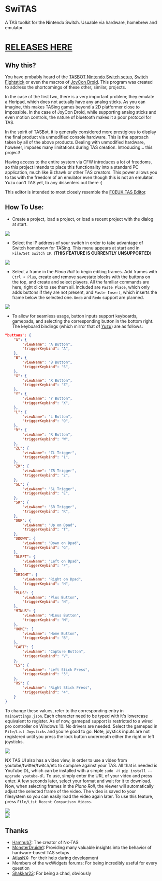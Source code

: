 # SwiTAS
A TAS toolkit for the Nintendo Switch. Usuable via hardware, homebrew and emulator.

# [RELEASES HERE](https://github.com/TheGreatRambler/SwiTAS/releases)

## Why this?
You have probably heard of the [TASBOT Nintendo Switch setup](https://www.youtube.com/watch?v=VXRL7dUVT-M), [Switch Fightstick](https://github.com/shinyquagsire23/Switch-Fightstick) or even the macros of [JoyCon Droid](https://play.google.com/store/apps/details?id=com.rdapps.gamepad&hl=en_US). This program was created to address the shortcomings of these other, similar, projects.

In the case of the first two, there is a very important problem; they emulate a Horipad, which does not actually have any analog sticks. As you can imagine, this makes TASing games beyond a 2D platformer close to impossible. In the case of JoyCon Droid, while supporting analog sticks and even motion controls, the nature of bluetooth makes it a poor protocol for TAS.

In the spirit of TASBot, it is generally considered more prestigious to display the final product via unmodified console hardware. This is the approach taken by all of the above products. Dealing with unmodified hardware, however, imposes many limitations during TAS creation. Introducing... this project!

Having access to the entire system via CFW introduces a lot of freedoms, so this project intends to place this functionality into a standard PC application, much like Bizhawk or other TAS creators. This power allows you to tas with the freedom of an emulator even though this is not an emulator. Yuzu can't TAS yet, to any dissenters out there :)

This editor is intended to most closely resemble the [FCEUX TAS Editor](http://www.fceux.com/web/help/taseditor/).

## How To Use:
* Create a project, load a project, or load a recent project with the dialog at start.

<div align=”center”><img src="screenshots/loadproject.png"></div> 

* Select the IP address of your switch in order to take advantage of Switch homebrew for TASing. This menu appears at start and in `File/Set Switch IP`. (**THIS FEATURE IS CURRENTLY UNSUPPORTED**)

<div align=”center”><img src="screenshots/selectip.png"></div>

* Select a frame in the *Piano Roll* to begin editing frames. Add frames with `Ctrl + Plus`, create and remove savestate blocks with the buttons on the top, and create and select players. All the familiar commands are here, right click to see them all. Included are `Paste Place`, which only adds buttons if they are not present, and `Paste Insert`, which inserts the frame below the selected one. `Undo` and `Redo` support are planned.

<div align=”center”><img src="screenshots/pianoroll.png"></div>

* To allow for seamless usage, button inputs support keyboards, gamepads, and selecting the corresponding button in the bottom right. The keyboard bindings (which mirror that of [Yuzu](https://yuzu-emu.org/)) are as follows:
```json
"buttons": {
	"A": {
		"viewName": "A Button",
		"triggerKeybind": "A",
	},
	"B": {
		"viewName": "B Button",
		"triggerKeybind": "S",
	},
	"X": {
		"viewName": "X Button",
		"triggerKeybind": "Z",
	},
	"Y": {
		"viewName": "Y Button",
		"triggerKeybind": "X",
	},
	"L": {
		"viewName": "L Button",
		"triggerKeybind": "Q",
	},
	"R": {
		"viewName": "R Button",
		"triggerKeybind": "W",
	},
	"ZL": {
		"viewName": "ZL Trigger",
		"triggerKeybind": "1",
	},
	"ZR": {
		"viewName": "ZR Trigger",
		"triggerKeybind": "2",
	},
	"SL": {
		"viewName": "SL Trigger",
		"triggerKeybind": "E",
	},
	"SR": {
		"viewName": "SR Trigger",
		"triggerKeybind": "R",
	},
	"DUP": {
		"viewName": "Up on Dpad",
		"triggerKeybind": "T",
	},
	"DDOWN": {
		"viewName": "Down on Dpad",
		"triggerKeybind": "G",
	},
	"DLEFT": {
		"viewName": "Left on Dpad",
		"triggerKeybind": "F",
	},
	"DRIGHT": {
		"viewName": "Right on Dpad",
		"triggerKeybind": "H",
	},
	"PLUS": {
		"viewName": "Plus Button",
		"triggerKeybind": "N",
	},
	"MINUS": {
		"viewName": "Minus Button",
		"triggerKeybind": "M",
	},
	"HOME": {
		"viewName": "Home Button",
		"triggerKeybind": "B",
	},
	"CAPT": {
		"viewName": "Capture Button",
		"triggerKeybind": "V",
	},
	"LS": {
		"viewName": "Left Stick Press",
		"triggerKeybind": "3",
	},
	"RS": {
		"viewName": "Right Stick Press",
		"triggerKeybind": "4",
	}
}
```
To change these values, refer to the corresponding entry in `mainSettings.json`. Each character need to be typed with it's lowercase equivalent to register. As of now, gamepad support is restricted to a wired pro controller on Windows 10. No drivers are needed. Select the gamepad in `File/List Joysticks` and you're good to go. Note, joystick inputs are not registered until you press the lock button underneath either the right or left joysticks.

<div align=”center”><img src="screenshots/buttonandjoysticks.png"></div>

NX TAS UI also has a video view, in order to use a video from youtube/twitter/twitch/etc to compare against your TAS. All that is needed is YouTube DL, which can be installed with a simple `sudo -H pip install --upgrade youtube-dl`. To use, simply enter the URL of your video and press enter. A few seconds later, select your format and wait for it to download. Now, when selecting frames in the *Piano Roll*, the viewer will automatically adjust the selected frame of the video. The video is saved to your filesystem so you can easily load the video again later. To use this feature, press `File/List Recent Comparison Videos`.

<div align=”center”><img src="screenshots/videocomparisonviewerwithlist.png"></div>
<div align=”center”><img src="screenshots/videocomparisonviewer.png"></div>

## Thanks
- [Hamhub7](https://github.com/hamhub7): The creator of Nx-TAS
- [MonsterDruide1](https://github.com/MonsterDruide1): Providing many valuable insights into the behavior of hardware-based TAS setups
- [AtlasNX](https://twitter.com/atlasnx?lang=en): For their help during development
- Members of the wxWidgets forums: For being incredibly useful for every question
- [Shakkar23](https://github.com/shakkar23): For being a chad, obviously